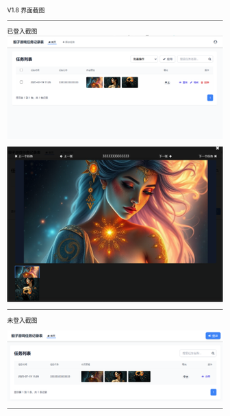 V1.8
界面截图

----

已登入截图
<img src="https://raw.githubusercontent.com/mickeywaley/Investment_game/refs/heads/main/%E5%8E%86%E5%8F%B2%E7%89%88%E6%9C%AC/1.8/%E7%95%8C%E9%9D%A2%E6%88%AA%E5%9B%BE/01.png" alt="Mobile wallpaper"   />


<img src="https://raw.githubusercontent.com/mickeywaley/Investment_game/refs/heads/main/%E5%8E%86%E5%8F%B2%E7%89%88%E6%9C%AC/1.8/%E7%95%8C%E9%9D%A2%E6%88%AA%E5%9B%BE/02.png" alt="Mobile wallpaper"   />

----

未登入截图

<img src="https://raw.githubusercontent.com/mickeywaley/Investment_game/refs/heads/main/%E5%8E%86%E5%8F%B2%E7%89%88%E6%9C%AC/1.8/%E7%95%8C%E9%9D%A2%E6%88%AA%E5%9B%BE/03.png" alt="Mobile wallpaper"   />

----
